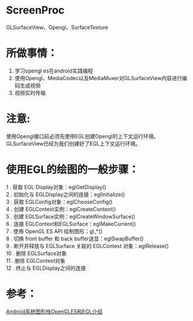 # ScreenProc
GLSurfaceView、Opengl、SurfaceTexture

# 所做事情：
1) 学习opengl es在android实践编程
2) 使用Opengl、MediaCodec以及MediaMuxer对GLSurfaceView内容进行编码生成视频
3) 视频实时传输

# 注意:
使用Opengl接口前必须先使用EGL创建Opengl的上下文运行环境。
GLSurfaceView已经为我们创建好了EGL上下文运行环境。

# 使用EGL的绘图的一般步骤：
1 .  获取 EGL Display对象：eglGetDisplay()  
2 .  初始化与 EGLDisplay之间的连接：eglInitialize()  
3 .  获取 EGLConfig对象：eglChooseConfig()  
4 .  创建 EGLContext实例：eglCreateContext()  
5 .  创建 EGLSurface实例：eglCreateWindowSurface()  
6 .  连接 EGLContext和EGLSurface：eglMakeCurrent()  
7 .  使用 OpenGL ES API 绘制图形：gl_*()  
8 .  切换 front buffer 和 back buffer送显：eglSwapBuffer()  
9 .  断开并释放与 EGLSurface 关联的 EGLContext 对象：eglRelease()  
10 . 删除 EGLSurface对象  
11 . 删除 EGLContext对象  
12 . 终止与 EGLDisplay之间的连接  

# 参考：
[Android系统图形栈OpenGLES和EGL介绍](https://woshijpf.github.io/android/2017/09/04/Android%E7%B3%BB%E7%BB%9F%E5%9B%BE%E5%BD%A2%E6%A0%88OpenGLES%E5%92%8CEGL%E4%BB%8B%E7%BB%8D.html)
